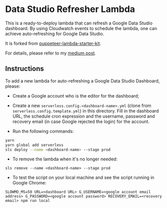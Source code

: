 # Data Studio Refresher Lambda

This is a ready-to-deploy lambda that can refresh a Google Data Studio dashboard. By using Cloudwatch events to schedule the lambda, one can achieve auto-refreshing for Google Data Studio.

It is forked from [puppeteer-lambda-starter-kit](https://github.com/sambaiz/puppeteer-lambda-starter-kit).

For details, please refer to my [medium post](https://medium.com/@ymcatar/visualization-on-steroid-using-headless-browser-to-auto-refresh-google-data-studio-dashboards-c195e68f10b).

## Instructions

To add a new lambda for auto-refreshing a Google Data Studio Dashboard, please:

- Create a Google account who is the editor for the dashboard;

- Create a new `serverless.config.<dashboard-name>.yml` (clone from `serverless.config.template.yml`) in this directory. Fill in the dashboard URL, the schedule cron expression and the username, password and recovery email (in case Google rejected the login) for the account.

- Run the following commands:

```bash
yarn
yarn global add serverless
sls deploy --name <dashboard-name> --stage prod
```

- To remove the lambda when it's no longer needed:

```
sls remove --name <dashboard-name> --stage prod
```

- To test the script on your local machine and see the script running in Google Chrome:

```
SLOWMO_MS=50 URL=<dashboard URL> G_USERNAME=<google account email address> G_PASSWORD=<google account password> RECOVERY_EMAIL=<recovery email> npm run local
``` 
